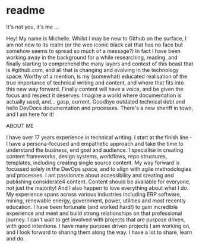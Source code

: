 # readme
It's not you, it's me ...

Hey! My name is Michelle. 
Whilst I may be new to Github on the surface, I am not new to its realm (or the wee iconic black cat that has no face but somehow seems to spread so much of a message?) In fact I have been working away in the background for a while researching, reading, and finally starting to comprehend the many layers and context of this beast that is #github.com, and all that is changing and evolving in the technology space. Worthy of a mention, is my (somewhat) educated realisation of the true importance of technical writing and content, and where that fits into this new way forward.
Finally content will have a voice, and be given the focus and respect it deserves. 
Imagine a world where documentation is actually used, and... gasp, current.
Goodbye outdated technical debt and hello DevDocs documentation and processes. 
There's a new sheriff in town, and I am here for it!

ABOUT ME

I have over 17 years experience in technical writing.
I start at the finish line - I have a persona-focused and empathetic approach and take the time to understand the business, end goal and audience.
I specialise in creating content frameworks, design systems, workflows, repo structures, templates, including creating single source content. My way forward is focussed solely in the DevOps space, and to align with agile methodologies and processes.
I am passionate about accessibility and creating and publishing considerate4 content. 
Content should be available for everyone, not just the majority!
And I also happen to love everything about what I do.
My experience spans across various industries including ERP software, mining, renewable energy, government, power, utilities and most recently education.
I have been fortunate (and worked hard!) to gain incredible experience and meet and build strong relationships on that professional journey.
I can't wait to get involved with projects that are purpose driven, with good intentions. I have many purpose driven projects I am working on, and I look forward to sharing them along the way.
I have a lot to share, learn and do.
